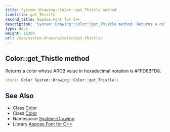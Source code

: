 ```yaml
---
title: System::Drawing::Color::get_Thistle method
linktitle: get_Thistle
second_title: Aspose.Font for C++
description: 'System::Drawing::Color::get_Thistle method. Returns a color whose ARGB value in hexadecimal notation is #FFD8BFD8 in C++.'
type: docs
weight: 15300
url: /cpp/system.drawing/color/get_thistle/
---
```

## Color::get_Thistle method


Returns a color whose ARGB value in hexadecimal notation is #FFD8BFD8.

```cpp
static Color System::Drawing::Color::get_Thistle()
```

## See Also

* Class [Color](../)
* Class [Color](../)
* Namespace [System::Drawing](../../)
* Library [Aspose.Font for C++](../../../)
